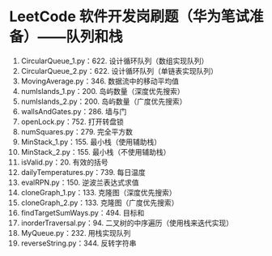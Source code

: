 # LeetCode 软件开发岗刷题（华为笔试准备）——队列和栈
1. CircularQueue_1.py：622. 设计循环队列（数组实现队列）
2. CircularQueue_2.py：622. 设计循环队列（单链表实现队列）
3. MovingAverage.py：346. 数据流中的移动平均值
4. numIslands_1.py：200. 岛屿数量（深度优先搜索）
5. numIslands_2.py：200. 岛屿数量（广度优先搜索）
6. wallsAndGates.py：286. 墙与门
7. openLock.py：752. 打开转盘锁
8. numSquares.py：279. 完全平方数
9. MinStack_1.py：155. 最小栈（使用辅助栈）
10. MinStack_2.py：155. 最小栈（不使用辅助栈）
11. isValid.py：20. 有效的括号
12. dailyTemperatures.py：739. 每日温度
13. evalRPN.py：150. 逆波兰表达式求值
14. cloneGraph_1.py：133. 克隆图（深度优先搜索）
15. cloneGraph_2.py：133. 克隆图（广度优先搜索）
16. findTargetSumWays.py：494. 目标和
17. inorderTraversal.py：94. 二叉树的中序遍历（使用栈来迭代实现）
18. MyQueue.py：232. 用栈实现队列
19. reverseString.py：344. 反转字符串
